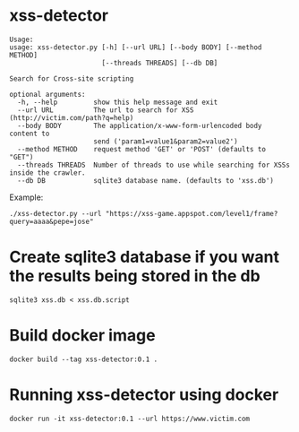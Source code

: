 # xss-detector

```
Usage:
usage: xss-detector.py [-h] [--url URL] [--body BODY] [--method METHOD]
                       [--threads THREADS] [--db DB]

Search for Cross-site scripting

optional arguments:
  -h, --help         show this help message and exit
  --url URL          The url to search for XSS (http://victim.com/path?q=help)
  --body BODY        The application/x-www-form-urlencoded body content to
                     send ('param1=value1&param2=value2')
  --method METHOD    request method 'GET' or 'POST' (defaults to "GET")
  --threads THREADS  Number of threads to use while searching for XSSs inside the crawler.
  --db DB            sqlite3 database name. (defaults to 'xss.db')
```

Example:
```
./xss-detector.py --url "https://xss-game.appspot.com/level1/frame?query=aaaa&pepe=jose"
```

# Create sqlite3 database if you want the results being stored in the db
```
sqlite3 xss.db < xss.db.script 
```

# Build docker image

```
docker build --tag xss-detector:0.1 .
```

# Running xss-detector using docker

```
docker run -it xss-detector:0.1 --url https://www.victim.com
```
